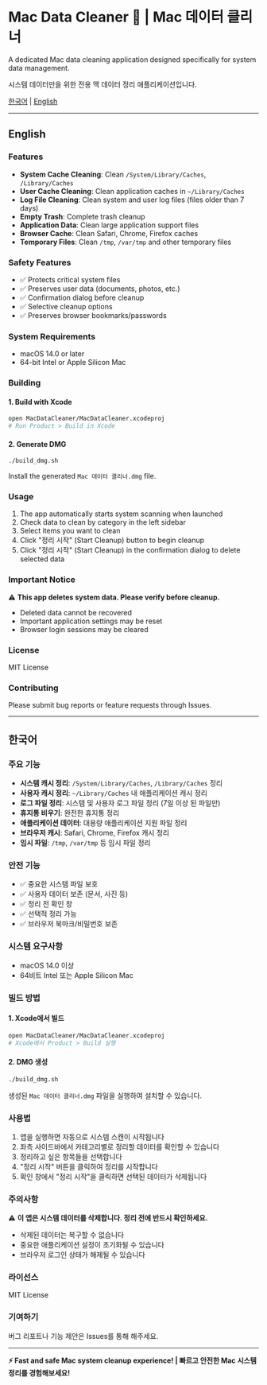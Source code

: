 # Mac Data Cleaner 🧹 | Mac 데이터 클리너

A dedicated Mac data cleaning application designed specifically for system data management.

시스템 데이터만을 위한 전용 맥 데이터 정리 애플리케이션입니다.

[한국어](#한국어) | [English](#english)

---

## English

### Features

- **System Cache Cleaning**: Clean `/System/Library/Caches`, `/Library/Caches`
- **User Cache Cleaning**: Clean application caches in `~/Library/Caches`
- **Log File Cleaning**: Clean system and user log files (files older than 7 days)
- **Empty Trash**: Complete trash cleanup
- **Application Data**: Clean large application support files
- **Browser Cache**: Clean Safari, Chrome, Firefox caches
- **Temporary Files**: Clean `/tmp`, `/var/tmp` and other temporary files

### Safety Features

- ✅ Protects critical system files
- ✅ Preserves user data (documents, photos, etc.)
- ✅ Confirmation dialog before cleanup
- ✅ Selective cleanup options
- ✅ Preserves browser bookmarks/passwords

### System Requirements

- macOS 14.0 or later
- 64-bit Intel or Apple Silicon Mac

### Building

#### 1. Build with Xcode
```bash
open MacDataCleaner/MacDataCleaner.xcodeproj
# Run Product > Build in Xcode
```

#### 2. Generate DMG
```bash
./build_dmg.sh
```

Install the generated `Mac 데이터 클리너.dmg` file.

### Usage

1. The app automatically starts system scanning when launched
2. Check data to clean by category in the left sidebar
3. Select items you want to clean
4. Click "정리 시작" (Start Cleanup) button to begin cleanup
5. Click "정리 시작" (Start Cleanup) in the confirmation dialog to delete selected data

### Important Notice

⚠️ **This app deletes system data. Please verify before cleanup.**

- Deleted data cannot be recovered
- Important application settings may be reset
- Browser login sessions may be cleared

### License

MIT License

### Contributing

Please submit bug reports or feature requests through Issues.

---

## 한국어

### 주요 기능

- **시스템 캐시 정리**: `/System/Library/Caches`, `/Library/Caches` 정리
- **사용자 캐시 정리**: `~/Library/Caches` 내 애플리케이션 캐시 정리
- **로그 파일 정리**: 시스템 및 사용자 로그 파일 정리 (7일 이상 된 파일만)
- **휴지통 비우기**: 완전한 휴지통 정리
- **애플리케이션 데이터**: 대용량 애플리케이션 지원 파일 정리
- **브라우저 캐시**: Safari, Chrome, Firefox 캐시 정리
- **임시 파일**: `/tmp`, `/var/tmp` 등 임시 파일 정리

### 안전 기능

- ✅ 중요한 시스템 파일 보호
- ✅ 사용자 데이터 보존 (문서, 사진 등)
- ✅ 정리 전 확인 창
- ✅ 선택적 정리 가능
- ✅ 브라우저 북마크/비밀번호 보존

### 시스템 요구사항

- macOS 14.0 이상
- 64비트 Intel 또는 Apple Silicon Mac

### 빌드 방법

#### 1. Xcode에서 빌드
```bash
open MacDataCleaner/MacDataCleaner.xcodeproj
# Xcode에서 Product > Build 실행
```

#### 2. DMG 생성
```bash
./build_dmg.sh
```

생성된 `Mac 데이터 클리너.dmg` 파일을 실행하여 설치할 수 있습니다.

### 사용법

1. 앱을 실행하면 자동으로 시스템 스캔이 시작됩니다
2. 좌측 사이드바에서 카테고리별로 정리할 데이터를 확인할 수 있습니다
3. 정리하고 싶은 항목들을 선택합니다
4. "정리 시작" 버튼을 클릭하여 정리를 시작합니다
5. 확인 창에서 "정리 시작"을 클릭하면 선택된 데이터가 삭제됩니다

### 주의사항

⚠️ **이 앱은 시스템 데이터를 삭제합니다. 정리 전에 반드시 확인하세요.**

- 삭제된 데이터는 복구할 수 없습니다
- 중요한 애플리케이션 설정이 초기화될 수 있습니다
- 브라우저 로그인 상태가 해제될 수 있습니다

### 라이선스

MIT License

### 기여하기

버그 리포트나 기능 제안은 Issues를 통해 해주세요.

---

**⚡ Fast and safe Mac system cleanup experience! | 빠르고 안전한 Mac 시스템 정리를 경험해보세요!**